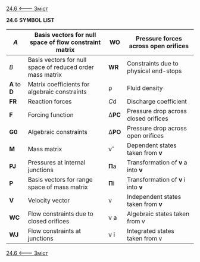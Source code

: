 [24.6 <--- ](24_6.md) [   Зміст   ](README.md) 

**24.6**   **SYMBOL** **LIST**

 

| *Α*            | Basis vectors for null space  of flow constraint matrix   | **WO**  | Pressure forces across  open orifices  |
| -------------- | --------------------------------------------------------- | ------- | -------------------------------------- |
| *Β*            | Basis vectors for null space of reduced order mass matrix | **WR**  | Constraints due to physical end-stops  |
| **A** to **D** | Matrix coefficients for algebraic constraints             | ρ       | Fluid density                          |
| **FR**         | Reaction forces                                           | *C*d    | Discharge coefficient                  |
| **F**          | Forcing function                                          | ∆**PC** | Pressure drop  across closed  orifices |
| **G0**         | Algebraic constraints                                     | ∆**PO** | Pressure drop  across open  orifices   |
| **M**          | Mass matrix                                               | vˆ      | Dependent states taken  from **v**     |
| **PJ**         | Pressures at internal junctions                           | **Π**a  | Transformation of **v** a into **v**   |
| **P**          | Basis vectors for range space of mass matrix              | **Π**i  | Transformation of **v** i into **v**   |
| **V**          | Velocity vector                                           | v       | Independent states taken  from **v**   |
| **WC**         | Flow constraints due to closed  orifices                  | v a     | Algebraic states  taken from  v        |
| **WJ**         | Flow  constraints at junctions                            | v i     | Integrated states  taken from  v       |

 

[24.6 <--- ](24_6.md) [   Зміст   ](README.md) 